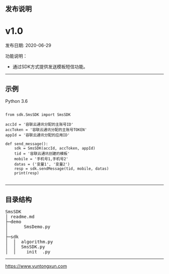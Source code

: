  
## 发布说明
# v1.0

发布日期: 2020-06-29

功能说明：
- 通过SDK方式提供发送模板短信功能。
--------------------------------

## 示例
Python 3.6
<pre>
<code>
from sdk.SmsSDK import SmsSDK

accId = '容联云通讯分配的主账号ID'
accToken = '容联云通讯分配的主账号TOKEN'
appId = '容联云通讯分配的应用ID'

def send_message():
    sdk = SmsSDK(accId, accToken, appId)
    tid = '容联云通讯创建的模板'
    mobile = '手机号1,手机号2'
    datas = ('变量1', '变量2')
    resp = sdk.sendMessage(tid, mobile, datas)
    print(resp)
</code>
</pre>
--------------------------------

## 目录结构
<pre>
SmsSDK
│ readme.md
├─demo
│      SmsDemo.py
│
├─sdk
│  │  algorithm.py
│  │  SmsSDK.py
│  │  __init__.py
</pre>

--------------------------------
https://www.yuntongxun.com

